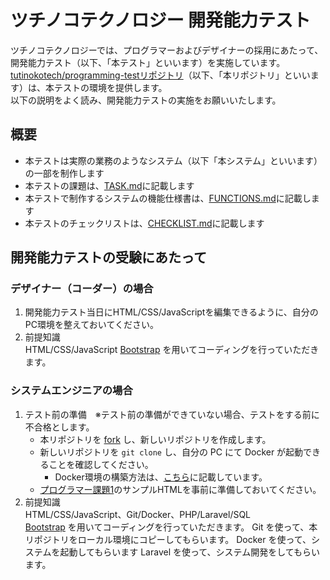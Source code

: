 # ツチノコテクノロジー 開発能力テスト

ツチノコテクノロジーでは、プログラマーおよびデザイナーの採用にあたって、開発能力テスト（以下、「本テスト」といいます）を実施しています。  
[tutinokotech/programming-testリポジトリ](https://github.com/tutinokotech/programming-test)（以下、「本リポジトリ」といいます）は、本テストの環境を提供します。  
以下の説明をよく読み、開発能力テストの実施をお願いいたします。   

## 概要

- 本テストは実際の業務のようなシステム（以下「本システム」といいます）の一部を制作します  
- 本テストの課題は、[TASK.md](docs/TASK.md)に記載します  
- 本テストで制作するシステムの機能仕様書は、[FUNCTIONS.md](docs/FUNCTIONS.md)に記載します  
- 本テストのチェックリストは、[CHECKLIST.md](docs/CHECKLIST.md)に記載します

## 開発能力テストの受験にあたって

### デザイナー（コーダー）の場合

1. 開発能力テスト当日にHTML/CSS/JavaScriptを編集できるように、自分のPC環境を整えておいてください。
1. 前提知識  
   HTML/CSS/JavaScript
   [Bootstrap](https://getbootstrap.jp/) を用いてコーディングを行っていただきます。

### システムエンジニアの場合

1. テスト前の準備　※テスト前の準備ができていない場合、テストをする前に不合格とします。
   - 本リポジトリを [fork](https://docs.github.com/ja/get-started/quickstart/fork-a-repo) し、新しいリポジトリを作成します。
   - 新しいリポジトリを `git clone` し、自分の PC にて Docker が起動できることを確認してください。
     - Docker環境の構築方法は、[こちら](./docs/DOCKER_USAGE.md)に記載しています。
   - [プログラマー課題1](https://github.com/tutinokotech/programming-test/blob/main/docs/TASK.md#%E3%83%97%E3%83%AD%E3%82%B0%E3%83%A9%E3%83%9E%E3%83%BC%E8%AA%B2%E9%A1%8C1)のサンプルHTMLを事前に準備しておいてください。
2. 前提知識  
   HTML/CSS/JavaScript、Git/Docker、PHP/Laravel/SQL  
   [Bootstrap](https://getbootstrap.jp/) を用いてコーディングを行っていただきます。
   Git を使って、本リポジトリをローカル環境にコピーしてもらいます。
   Docker を使って、システムを起動してもらいます
   Laravel を使って、システム開発をしてもらいます。
